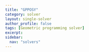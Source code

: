 ```yaml
---
title: "GPPOSY"
category: solver
layout: single-solver
author_profile: false
tags: [Geometric programming solver]
excerpt:
sidebar:
  nav: "solvers"
---
```

